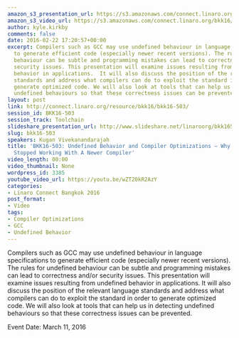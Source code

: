 ```yaml
---
amazon_s3_presentation_url: https://s3.amazonaws.com/connect.linaro.org/bkk16/Presentations/Friday/BKK16-503.pdf
amazon_s3_video_url: https://s3.amazonaws.com/connect.linaro.org/bkk16/Videos/Friday/BKK16-503%20Undefined%20Behavior%20and%20Compiler%20Optimizations%20-%20Why%20Your%20Program%20Stopped%20Working%20With%20A%20Newer%20Compiler.mp4
author: kyle.kirkby
comments: false
date: 2016-02-22 17:20:57+00:00
excerpt: Compilers such as GCC may use undefined behaviour in language specifications
  to generate efficient code (especially newer recent versions). The rules for undefined
  behaviour can be subtle and programming mistakes can lead to correctness and/or
  security issues. This presentation will examine issues resulting from undefined
  behavior in applications.  It will also discuss the position of the relevant  language
  standards and address what compilers can do to exploit the standard in order to
  generate optimized code. We will also look at tools that can help us in detecting
  undefined behaviours so that these correctness issues can be prevented.
layout: post
link: http://connect.linaro.org/resource/bkk16/bkk16-503/
session_id: BKK16-503
session_track: Toolchain
slideshare_presentation_url: http://www.slideshare.net/linaroorg/bkk16503-undefined-behavior-and-compiler-optimizations-why-your-program-stopped-working-with-a-newer-compiler
slug: bkk16-503
speakers: Kugan Vivekanandarajah
title: 'BKK16-503: Undefined Behavior and Compiler Optimizations – Why Your Program
  Stopped Working With A Newer Compiler'
video_length: 00:00
video_thumbnail: None
wordpress_id: 3385
youtube_video_url: https://youtu.be/wZT20kR2AzY
categories:
- Linaro Connect Bangkok 2016
post_format:
- Video
tags:
- Compiler Optimizations
- GCC
- Undefined Behavior
---
```


Compilers such as GCC may use undefined behaviour in language specifications to generate efficient code (especially newer recent versions). The rules for undefined behaviour can be subtle and programming mistakes can lead to correctness and/or security issues. This presentation will examine issues resulting from undefined behavior in applications.  It will also discuss the position of the relevant  language standards and address what compilers can do to exploit the standard in order to generate optimized code. We will also look at tools that can help us in detecting undefined behaviours so that these correctness issues can be prevented.

Event Date: March 11, 2016
